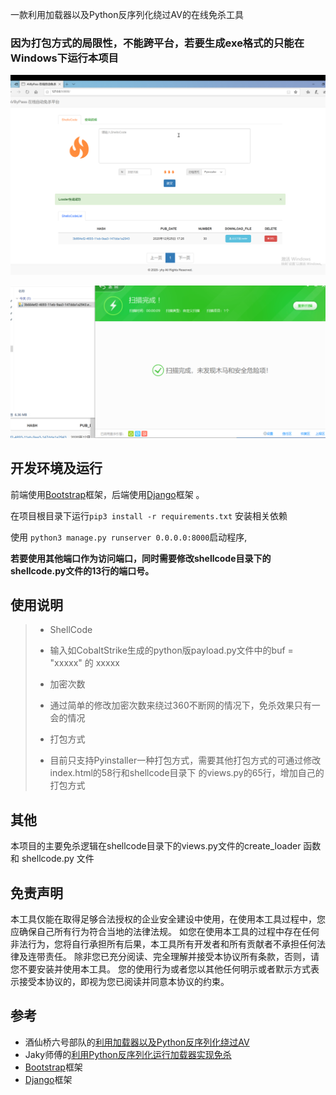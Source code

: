 一款利用加载器以及Python反序列化绕过AV的在线免杀工具

### 因为打包方式的局限性，**不能跨平台**，若要生成exe格式的只能在**Windows**下运行本项目



![image-20201225173214436](images/image-20201225173214436.png)



![image-20201225173011498](images/image-20201225173011498.png)

## 开发环境及运行

前端使用[Bootstrap](https://www.runoob.com/bootstrap/bootstrap-tutorial.html)框架，后端使用[Django](https://www.runoob.com/django/django-template.html)框架 。

在项目根目录下运行`pip3 install -r requirements.txt` 安装相关依赖

使用 `python3 manage.py runserver 0.0.0.0:8000`启动程序, 

**若要使用其他端口作为访问端口，同时需要修改shellcode目录下的shellcode.py文件的13行的端口号。**



## 使用说明



> - ShellCode
> -    输入如CobaltStrike生成的python版payload.py文件中的buf = "xxxxx" 的 xxxxx
>
> - 加密次数
> -    通过简单的修改加密次数来绕过360不断网的情况下，免杀效果只有一会的情况
>
> - 打包方式
> -    目前只支持Pyinstaller一种打包方式，需要其他打包方式的可通过修改index.html的58行和shellcode目录下 的views.py的65行，增加自己的打包方式

## 其他

本项目的主要免杀逻辑在shellcode目录下的views.py文件的create_loader 函数 和 shellcode.py 文件

## 免责声明

本工具仅能在取得足够合法授权的企业安全建设中使用，在使用本工具过程中，您应确保自己所有行为符合当地的法律法规。 
如您在使用本工具的过程中存在任何非法行为，您将自行承担所有后果，本工具所有开发者和所有贡献者不承担任何法律及连带责任。
除非您已充分阅读、完全理解并接受本协议所有条款，否则，请您不要安装并使用本工具。
您的使用行为或者您以其他任何明示或者默示方式表示接受本协议的，即视为您已阅读并同意本协议的约束。

## 参考

- 酒仙桥六号部队的[利用加载器以及Python反序列化绕过AV](https://mp.weixin.qq.com/s?__biz=MzAwMzYxNzc1OA==&mid=2247488583&idx=1&sn=836087cd9cb77a9b7880a510e48efba4&chksm=9b3932f6ac4ebbe00b2abc6acfa78aea788a39ae90d75cf2e55f0c77b3722058865dcab298e5&scene=0&xtrack=1#rd)
- Jaky师傅的[利用Python反序列化运行加载器实现免杀](https://my.oschina.net/u/4581868/blog/4380404)
- [Bootstrap](https://www.runoob.com/bootstrap/bootstrap-tutorial.html)框架
- [Django](https://www.runoob.com/django/django-template.html)框架 

